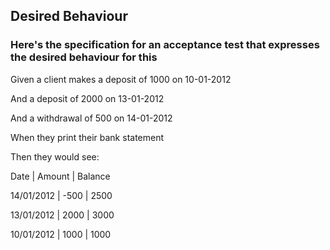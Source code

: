## Desired Behaviour

### Here's the specification for an acceptance test that expresses the desired behaviour for this

 Given a client makes a deposit of 1000 on 10-01-2012
 
 And a deposit of 2000 on 13-01-2012
 
 And a withdrawal of 500 on 14-01-2012
 
 When they print their bank statement
 
 Then they would see:
 
 Date       | Amount | Balance
 
 14/01/2012 | -500   | 2500
 
 13/01/2012 | 2000   | 3000
 
 10/01/2012 | 1000   | 1000
